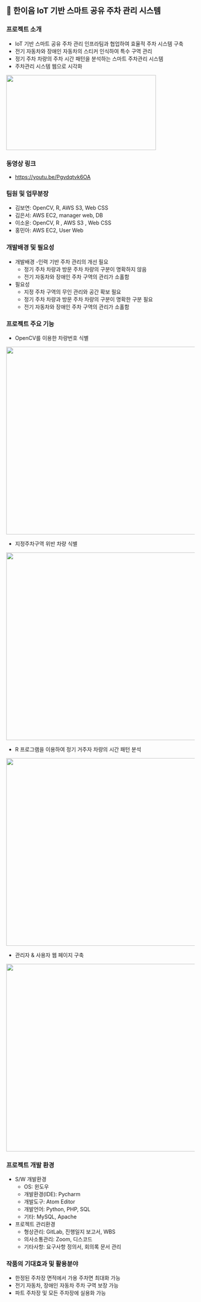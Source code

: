 ## 🚙 한이음 IoT 기반 스마트 공유 주차 관리 시스템
### 프로젝트 소개
- IoT 기반 스마트 공유 주차 관리 인프라팀과 협업하여 효율적 주차 시스템 구축
- 전기 자동차와 장애인 자동차의 스티커 인식하여 특수 구역 관리
- 정기 주차 차량의 주차 시간 패턴을 분석하는 스마트 주차관리 시스템 
- 주차관리 시스템 웹으로 시각화
<img src="https://user-images.githubusercontent.com/70560199/154003358-588b9539-a2f7-4b30-a52c-cc998b907ed1.png" width="400" height="200"/>

### 동영상 링크
  - https://youtu.be/Pgvdqtvk6OA
### 팀원 및 업무분장
  - 김보연: OpenCV, R, AWS S3, Web CSS
  - 김은서: AWS EC2, manager web, DB 
  - 이소윤: OpenCV, R , AWS S3 , Web CSS
  - 홍민아: AWS EC2, User Web
### 개발배경 및 필요성
- 개발배경
	-인력 기반 주차 관리의 개선 필요 
	- 정기 주차 차량과 방문 주차 차량의 구분이 명확하지 않음
	- 전기 자동차와 장애인 주차 구역의 관리가 소홀함
- 필요성
	- 지정 주차 구역의 무인 관리와 공간 확보 필요
	- 정기 주차 차량과 방문 주차 차량의 구분이 명확한 구분 필요
	- 전기 자동차와 장애인 주차 구역의 관리가 소홀함
### 프로젝트 주요 기능
 - OpenCV를 이용한 차량번호 식별
 <img src="https://user-images.githubusercontent.com/70560199/154003536-762e0e19-1875-4959-a7ad-1a4a082a9fa0.png" width="800" height="500"/>
 
 - 지정주차구역 위반 차량 식별
 <img src="https://user-images.githubusercontent.com/70560199/154003673-d4f956e5-f8d8-42ac-849f-05d9edec9982.png" width="800" height="500"/>
 
 - R 프로그램을 이용하여 정기 거주자 차량의 시간 패턴 분석
 <img src="https://user-images.githubusercontent.com/70560199/154004106-296733d4-b170-4e7d-9507-e45fe7062bca.png" width="800" height="500"/>
 
 - 관리자 & 사용자 웹 페이지 구축
 <img src="https://user-images.githubusercontent.com/70560199/154004993-f598d15a-d692-4e48-9eab-c2146004e663.png" width="750" height="500"/>

### 프로젝트 개발 환경
- S/W 개발환경
	- OS: 윈도우
	- 개발환경(IDE): Pycharm
	- 개발도구: Atom Editor
	- 개발언어: Python, PHP, SQL
	- 기타: MySQL, Apache
- 프로젝트 관리환경
	- 형상관리: GitLab, 진행일지 보고서, WBS
	- 의사소통관리: Zoom, 디스코드
	- 기타사항: 요구사항 정의서, 회의록 문서 관리

### 작품의 기대효과 및 활용분야
- 한정된 주차장 면적에서 가용 주차면 최대화 가능
- 전기 자동차, 장애인 자동차 주차 구역 보장 가능
- 파트 주차장 및 모든 주차장에 실용화 가능
